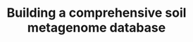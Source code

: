 ---
title: Building a comprehensive soil metagenome database
pi: Jenny Bhatnagar, Department of Biology
intern: Daniel Golden
year: 2022
---
